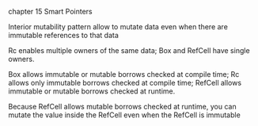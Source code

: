 chapter 15 Smart Pointers

Interior mutability pattern
allow to mutate data even when there are immutable references to that data

Rc<T>
enables multiple owners of the same data; Box<T> and RefCell<T> have single owners.

Box<T>
allows immutable or mutable borrows checked at compile time; Rc<T> allows only immutable borrows checked at compile time; RefCell<T> allows immutable or mutable borrows checked at runtime.

Because RefCell<T> allows mutable borrows checked at runtime, you can mutate the value inside the RefCell<T> even when the RefCell<T> is immutable